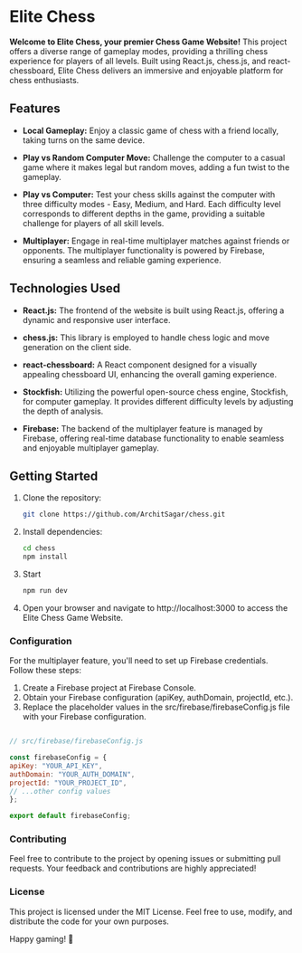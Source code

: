# **Elite Chess**

**Welcome to Elite Chess, your premier Chess Game Website!** This project offers a diverse range of gameplay modes, providing a thrilling chess experience for players of all levels. Built using React.js, chess.js, and react-chessboard, Elite Chess delivers an immersive and enjoyable platform for chess enthusiasts.

## **Features**

- **Local Gameplay:** Enjoy a classic game of chess with a friend locally, taking turns on the same device.

- **Play vs Random Computer Move:** Challenge the computer to a casual game where it makes legal but random moves, adding a fun twist to the gameplay.

- **Play vs Computer:** Test your chess skills against the computer with three difficulty modes - Easy, Medium, and Hard. Each difficulty level corresponds to different depths in the game, providing a suitable challenge for players of all skill levels.

- **Multiplayer:** Engage in real-time multiplayer matches against friends or opponents. The multiplayer functionality is powered by Firebase, ensuring a seamless and reliable gaming experience.

## **Technologies Used**

- **React.js:** The frontend of the website is built using React.js, offering a dynamic and responsive user interface.

- **chess.js:** This library is employed to handle chess logic and move generation on the client side.

- **react-chessboard:** A React component designed for a visually appealing chessboard UI, enhancing the overall gaming experience.

- **Stockfish:** Utilizing the powerful open-source chess engine, Stockfish, for computer gameplay. It provides different difficulty levels by adjusting the depth of analysis.

- **Firebase:** The backend of the multiplayer feature is managed by Firebase, offering real-time database functionality to enable seamless and enjoyable multiplayer gameplay.

## Getting Started

1. Clone the repository:
   ```bash
   git clone https://github.com/ArchitSagar/chess.git
   

2. Install dependencies:

    ```bash
    cd chess
    npm install

3. Start

    ```bash
    npm run dev
    
4. Open your browser and navigate to http://localhost:3000 to access the Elite Chess Game Website.

### Configuration
For the multiplayer feature, you'll need to set up Firebase credentials. Follow these steps:

1. Create a Firebase project at Firebase Console.
2. Obtain your Firebase configuration (apiKey, authDomain, projectId, etc.).
3. Replace the placeholder values in the src/firebase/firebaseConfig.js file with your Firebase configuration.

```javascript

// src/firebase/firebaseConfig.js

const firebaseConfig = {
apiKey: "YOUR_API_KEY",
authDomain: "YOUR_AUTH_DOMAIN",
projectId: "YOUR_PROJECT_ID",
// ...other config values
};

export default firebaseConfig;
```

### Contributing
Feel free to contribute to the project by opening issues or submitting pull requests. Your feedback and contributions are highly appreciated!

### License
This project is licensed under the MIT License. Feel free to use, modify, and distribute the code for your own purposes.

Happy gaming! 🌟
